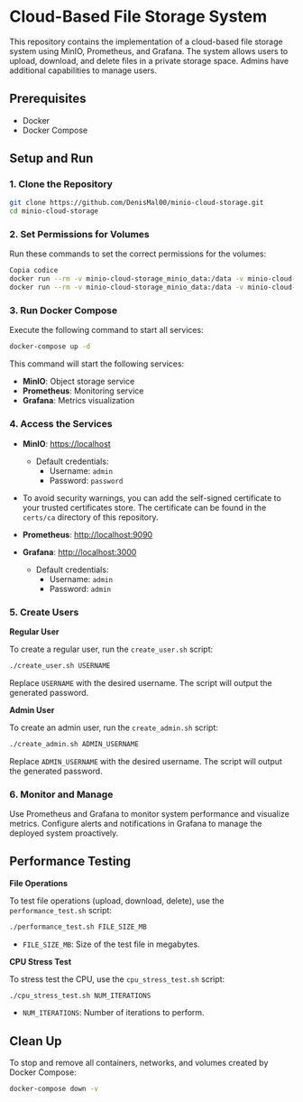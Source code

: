 
# Cloud-Based File Storage System

This repository contains the implementation of a cloud-based file storage system using MinIO, Prometheus, and Grafana. The system allows users to upload, download, and delete files in a private storage space. Admins have additional capabilities to manage users.

## Prerequisites

- Docker
- Docker Compose

## Setup and Run

### 1. Clone the Repository

```bash
git clone https://github.com/DenisMal00/minio-cloud-storage.git
cd minio-cloud-storage
```
### 2. Set Permissions for Volumes
Run these commands to set the correct permissions for the volumes:

```bash
Copia codice
docker run --rm -v minio-cloud-storage_minio_data:/data -v minio-cloud-storage_minio_certs:/certs alpine ls -ld /data /certs
docker run --rm -v minio-cloud-storage_minio_data:/data -v minio-cloud-storage_minio_certs:/certs alpine sh -c "chown -R 1000:1000 /data /certs && chmod -R u+rw /data /certs"
```

### 3. Run Docker Compose

Execute the following command to start all services:

```bash
docker-compose up -d
```

This command will start the following services:
- **MinIO**: Object storage service
- **Prometheus**: Monitoring service
- **Grafana**: Metrics visualization

### 4. Access the Services

- **MinIO**: [https://localhost](https://localhost)
  - Default credentials:
    - Username: `admin`
    - Password: `password`
 - To avoid security warnings, you can add the self-signed certificate to your trusted certificates store. The certificate can be found in the `certs/ca` directory of this repository.


- **Prometheus**: [http://localhost:9090](http://localhost:9090)

- **Grafana**: [http://localhost:3000](http://localhost:3000)
  - Default credentials:
    - Username: `admin`
    - Password: `admin`

### 5. Create Users

**Regular User**

To create a regular user, run the `create_user.sh` script:

```bash
./create_user.sh USERNAME
```

Replace `USERNAME` with the desired username. The script will output the generated password.

**Admin User**

To create an admin user, run the `create_admin.sh` script:

```bash
./create_admin.sh ADMIN_USERNAME
```

Replace `ADMIN_USERNAME` with the desired username. The script will output the generated password.

### 6. Monitor and Manage

Use Prometheus and Grafana to monitor system performance and visualize metrics. Configure alerts and notifications in Grafana to manage the deployed system proactively.

## Performance Testing

**File Operations**

To test file operations (upload, download, delete), use the `performance_test.sh` script:

```bash
./performance_test.sh FILE_SIZE_MB
```

- `FILE_SIZE_MB`: Size of the test file in megabytes.

**CPU Stress Test**

To stress test the CPU, use the `cpu_stress_test.sh` script:

```bash
./cpu_stress_test.sh NUM_ITERATIONS
```
- `NUM_ITERATIONS`: Number of iterations to perform.

## Clean Up

To stop and remove all containers, networks, and volumes created by Docker Compose:

```bash
docker-compose down -v
```
